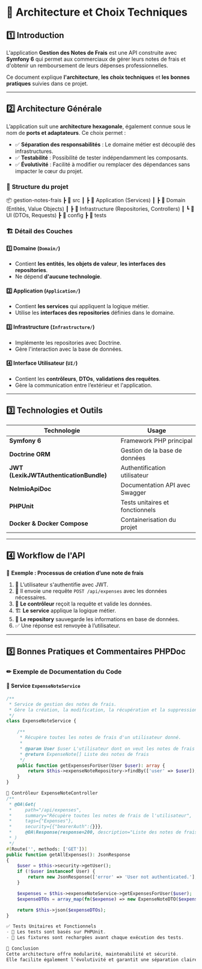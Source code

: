 # 📐 Architecture et Choix Techniques

## 1️⃣ Introduction

L'application **Gestion des Notes de Frais** est une API construite avec **Symfony 6** qui permet aux commerciaux de gérer leurs notes de frais et d'obtenir un remboursement de leurs dépenses professionnelles.

Ce document explique **l'architecture**, **les choix techniques** et **les bonnes pratiques** suivies dans ce projet.

---

## 2️⃣ Architecture Générale

L’application suit une **architecture hexagonale**, également connue sous le nom de **ports et adaptateurs**. Ce choix permet :

- ✅ **Séparation des responsabilités** : Le domaine métier est découplé des infrastructures.
- ✅ **Testabilité** : Possibilité de tester indépendamment les composants.
- ✅ **Évolutivité** : Facilité à modifier ou remplacer des dépendances sans impacter le cœur du projet.

### 📂 **Structure du projet**

📦 gestion-notes-frais
┣ 📂 src
┃ ┣ 📂 Application (Services)
┃ ┣ 📂 Domain (Entités, Value Objects)
┃ ┣ 📂 Infrastructure (Repositories, Controllers)
┃ ┗ 📂 UI (DTOs, Requests)
┣ 📂 config
┣ 📂 tests


### 🏗 **Détail des Couches**

#### 1️⃣ **Domaine (`Domain/`)**

- Contient **les entités**, **les objets de valeur**, **les interfaces des repositories**.
- Ne dépend **d'aucune technologie**.

#### 2️⃣ **Application (`Application/`)**

- Contient **les services** qui appliquent la logique métier.
- Utilise les **interfaces des repositories** définies dans le domaine.

#### 3️⃣ **Infrastructure (`Infrastructure/`)**

- Implémente les repositories avec Doctrine.
- Gère l'interaction avec la base de données.

#### 4️⃣ **Interface Utilisateur (`UI/`)**

- Contient les **contrôleurs**, **DTOs**, **validations des requêtes**.
- Gère la communication entre l’extérieur et l'application.

---

## 3️⃣ Technologies et Outils

| Technologie                            | Usage                           |
| -------------------------------------- | ------------------------------- |
| **Symfony 6**                          | Framework PHP principal         |
| **Doctrine ORM**                       | Gestion de la base de données   |
| **JWT (LexikJWTAuthenticationBundle)** | Authentification utilisateur    |
| **NelmioApiDoc**                       | Documentation API avec Swagger  |
| **PHPUnit**                            | Tests unitaires et fonctionnels |
| **Docker & Docker Compose**            | Containerisation du projet      |

---

## 4️⃣ Workflow de l'API

📌 **Exemple : Processus de création d’une note de frais**

1. 🔑 L’utilisateur s'authentifie avec JWT.
2. 📨 Il envoie une requête `POST /api/expenses` avec les données nécessaires.
3. 🎯 **Le contrôleur** reçoit la requête et valide les données.
4. 🏗 **Le service** applique la logique métier.
5. 💾 **Le repository** sauvegarde les informations en base de données.
6. ✅ Une réponse est renvoyée à l’utilisateur.

---

## 5️⃣ Bonnes Pratiques et Commentaires PHPDoc

### ✏ **Exemple de Documentation du Code**

#### 📌 **Service `ExpenseNoteService`**

```php
/**
 * Service de gestion des notes de frais.
 * Gère la création, la modification, la récupération et la suppression des notes de frais.
 */
class ExpenseNoteService {

    /**
     * Récupère toutes les notes de frais d'un utilisateur donné.
     *
     * @param User $user L'utilisateur dont on veut les notes de frais
     * @return ExpenseNote[] Liste des notes de frais
     */
    public function getExpensesForUser(User $user): array {
        return $this->expenseNoteRepository->findBy(['user' => $user]);
    }
}

📌 Contrôleur ExpenseNoteController
/**
 * @OA\Get(
 *     path="/api/expenses",
 *     summary="Récupère toutes les notes de frais de l'utilisateur",
 *     tags={"Expenses"},
 *     security={{"bearerAuth":{}}},
 *     @OA\Response(response=200, description="Liste des notes de frais")
 * )
 */
#[Route('', methods: ['GET'])]
public function getAllExpenses(): JsonResponse
{
    $user = $this->security->getUser();
    if (!$user instanceof User) {
        return new JsonResponse(['error' => 'User not authenticated.'], JsonResponse::HTTP_UNAUTHORIZED);
    }

    $expenses = $this->expenseNoteService->getExpensesForUser($user);
    $expenseDTOs = array_map(fn($expense) => new ExpenseNoteDTO($expense), $expenses);

    return $this->json($expenseDTOs);
}

✅ Tests Unitaires et Fonctionnels
- 📌 Les tests sont basés sur PHPUnit.
- 📌 Les fixtures sont rechargées avant chaque exécution des tests.

🎯 Conclusion
Cette architecture offre modularité, maintenabilité et sécurité.
Elle facilite également l’évolutivité et garantit une séparation claire des responsabilités. 🚀
